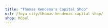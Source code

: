 ```yaml
---
title: "Thomas Kendema's Capital Shop"
url: /foya-city/thomas-kendemas-capital-shop/
shop: Möbel
---
```

